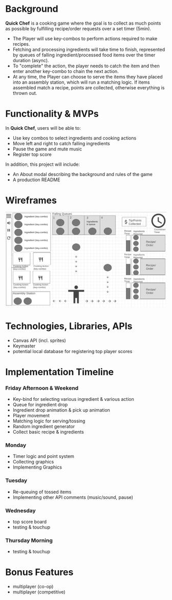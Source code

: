 # Background

**Quick Chef** is a cooking game where the goal is to collect as much points as possible by fulfilling recipe/order requests over a set timer (5min).

+ The Player will use key-combos to perform actions required to make recipes. 
+ Fetching and processing ingredients will take time to finish, represented by queues of falling ingredient/processed food items over the timer duration (async). 
+ To "complete" the action, the player needs to catch the item and then enter another key-combo to chain the next action.
+ At any time, the Player can choose to serve the items they have placed into an assembly station, which will run a matching logic. If items assembled match a recipe, points are collected, otherwise everything is thrown out.

# Functionality & MVPs

In **Quick Chef**, users will be able to:
- Use key combos to select ingredients and cooking actions
- Move left and right to catch falling ingredients
- Pause the game and mute music
- Register top score

In addition, this project will include:
- An About modal describing the background and rules of the game
- A production README


# Wireframes

![Wireframe](https://github.com/xLucyLuo/QuickChef/blob/main/Wireframe.png)

# Technologies, Libraries, APIs

- Canvas API (incl. sprites)
- Keymaster
- potential local database for registering top player scores


# Implementation Timeline

### Friday Afternoon & Weekend
- Key-bind for selecting various ingredient & various action
- Queue for ingredient drop
- Ingredient drop animation & pick up animation
- Player movement
- Matching logic for serving/tossing
- Random ingredient generator
- Collect basic recipe & ingredients

### Monday
- Timer logic and point system
- Collecting graphics
- Implementing Graphics
### Tuesday
- Re-queuing of tossed items
- Implementing other API comments (music/sound, pause)
### Wednesday
- top score board
- testing & touchup
### Thursday Morning
- testing & touchup

# Bonus Features
- multiplayer (co-op)
- multiplayer (competitive)
